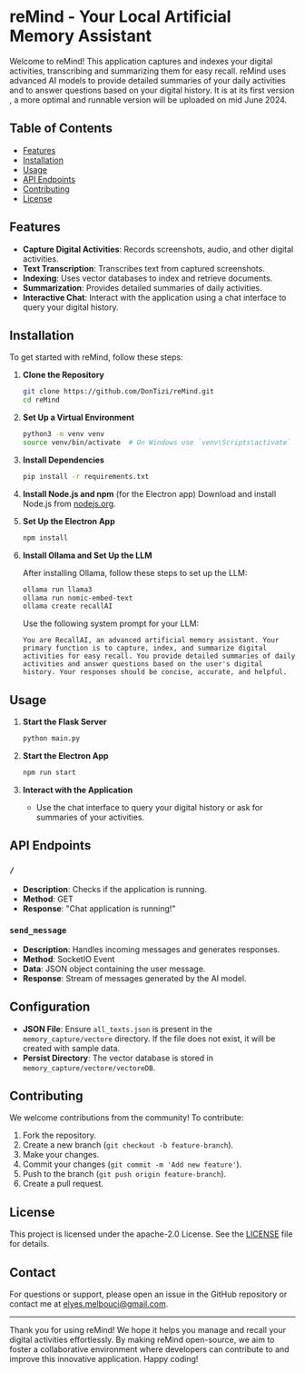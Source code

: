 # reMind - Your Local Artificial Memory Assistant

Welcome to reMind! This application captures and indexes your digital activities, transcribing and summarizing them for easy recall. reMind uses advanced AI models to provide detailed summaries of your daily activities and to answer questions based on your digital history. It is at its first version , a more optimal and runnable version will be uploaded on mid June 2024.

## Table of Contents

- [Features](#features)
- [Installation](#installation)
- [Usage](#usage)
- [API Endpoints](#api-endpoints)
- [Contributing](#contributing)
- [License](#license)

## Features

- **Capture Digital Activities**: Records screenshots, audio, and other digital activities.
- **Text Transcription**: Transcribes text from captured screenshots.
- **Indexing**: Uses vector databases to index and retrieve documents.
- **Summarization**: Provides detailed summaries of daily activities.
- **Interactive Chat**: Interact with the application using a chat interface to query your digital history.

## Installation

To get started with reMind, follow these steps:

1. **Clone the Repository**
    ```sh
    git clone https://github.com/DonTizi/reMind.git
    cd reMind
    ```

2. **Set Up a Virtual Environment**
    ```sh
    python3 -m venv venv
    source venv/bin/activate  # On Windows use `venv\Scripts\activate`
    ```

3. **Install Dependencies**
    ```sh
    pip install -r requirements.txt
    ```

4. **Install Node.js and npm** (for the Electron app)
    Download and install Node.js from [nodejs.org](https://nodejs.org/).

5. **Set Up the Electron App**
    ```sh
    npm install
    ```

6. **Install Ollama and Set Up the LLM**

    After installing Ollama, follow these steps to set up the LLM:

    ```sh
    ollama run llama3
    ollama run nomic-embed-text
    ollama create recallAI
    ```

    Use the following system prompt for your LLM:

    ```plaintext
    You are RecallAI, an advanced artificial memory assistant. Your primary function is to capture, index, and summarize digital activities for easy recall. You provide detailed summaries of daily activities and answer questions based on the user's digital history. Your responses should be concise, accurate, and helpful.
    ```



## Usage

1. **Start the Flask Server**
    ```sh
    python main.py
    ```

2. **Start the Electron App**
    ```sh
    npm run start
    ```

3. **Interact with the Application**
    - Use the chat interface to query your digital history or ask for summaries of your activities.

## API Endpoints

### `/`
- **Description**: Checks if the application is running.
- **Method**: GET
- **Response**: "Chat application is running!"

### `send_message`
- **Description**: Handles incoming messages and generates responses.
- **Method**: SocketIO Event
- **Data**: JSON object containing the user message.
- **Response**: Stream of messages generated by the AI model.

## Configuration

- **JSON File**: Ensure `all_texts.json` is present in the `memory_capture/vectore` directory. If the file does not exist, it will be created with sample data.
- **Persist Directory**: The vector database is stored in `memory_capture/vectore/vectoreDB`.

## Contributing

We welcome contributions from the community! To contribute:

1. Fork the repository.
2. Create a new branch (`git checkout -b feature-branch`).
3. Make your changes.
4. Commit your changes (`git commit -m 'Add new feature'`).
5. Push to the branch (`git push origin feature-branch`).
6. Create a pull request.

## License

This project is licensed under the apache-2.0 License. See the [LICENSE](LICENSE) file for details.

## Contact

For questions or support, please open an issue in the GitHub repository or contact me at [elyes.melbouci@gmail.com](mailto:elyes.melbouci@gmail.com).

---

Thank you for using reMind! We hope it helps you manage and recall your digital activities effortlessly. By making reMind open-source, we aim to foster a collaborative environment where developers can contribute to and improve this innovative application. Happy coding!
